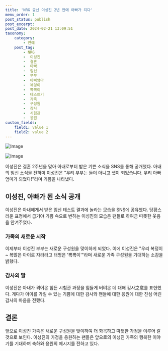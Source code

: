 ```yaml
---
title: 'NRG 출신 이성진 2년 만에 아빠가 되다'
menu_order: 1
post_status: publish
post_excerpt: 
post_date: 2024-02-21 13:09:51
taxonomy:
    category:
        - 연예
    post_tag:
        - NRG
        -  이성진
        -  결혼
        -  아빠
        -  임신
        -  부부
        -  아빠엄마
        -  복덩이
        -  뽁뽁이
        -  테스트기
        -  가족
        -  구성원
        -  감사
        -  시험관
        -  응원
custom_fields:
    field1: value 1
    field2: value 2
---
```


![Image](https://mimgnews.pstatic.net/image/076/2024/02/21/2024022101001395600184682_20240221074012681.jpg?type=w540)

![Image](https://ssl.pstatic.net/mimgnews/image/076/2024/02/21/2024022101001395600184681_20240221074012685.jpg?type=w540)

이성진은 결혼 2주년을 맞아 아내로부터 받은 기쁜 소식을 SNS를 통해 공개했다. 아내의 임신 소식을 전하며 이성진은 "우리 부부는 둘이 아니고 셋이 되었습니다. 우리 아빠엄마가 되었다!"라며 기쁨을 나타냈다. 
## 이성진, 아빠가 된 소식 공개
이성진은 아내에게서 받은 임신 테스트 결과에 놀라는 모습을 SNS에 공유했다. 당황스러운 표정에서 급기야 기쁨 속으로 변하는 이성진의 모습은 팬들로 하여금 따뜻한 웃음을 안겨주었다. 
### 가족의 새로운 시작
이제부터 이성진 부부는 새로운 구성원을 맞이하게 되었다. 이에 이성진은 "우리 복덩이~ 복많은 아이로 자라라고 태명은 '뽁뽁이'"라며 새로운 가족 구성원을 기대하는 소감을 밝혔다. 
### 감사의 말
이성진은 아내가 겪어온 힘든 시험관 과정을 힘들게 버텨온 데 대해 감사之意를 표현했다. 게다가 아이를 가질 수 있는 기쁨에 대한 감사와 팬들에 대한 응원에 대한 진심 어린 감사의 마음을 전했다.
## 결론
앞으로 이성진 가족은 새로운 구성원을 맞이하여 더 화목하고 따뜻한 가정을 이루어 갈 것으로 보인다. 이성진의 가정을 응원하는 팬들은 앞으로의 이성진 가족의 행복한 이야기를 기대하며 축하와 응원의 메시지를 전하고 있다.
